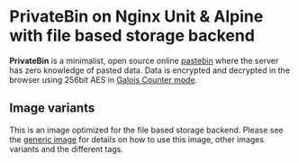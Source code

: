 # PrivateBin on Nginx Unit & Alpine with file based storage backend

**PrivateBin** is a minimalist, open source online [pastebin](https://en.wikipedia.org/wiki/Pastebin) where the server has zero knowledge of pasted data. Data is encrypted and decrypted in the browser using 256bit AES in [Galois Counter mode](https://en.wikipedia.org/wiki/Galois/Counter_Mode).

## Image variants

This is an image optimized for the file based storage backend. Please see the [generic image](https://hub.docker.com/r/privatebin/unit-alpine) for details on how to use this image, other images variants and the different tags.
